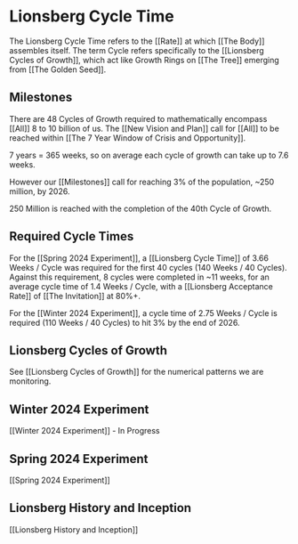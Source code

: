 # Lionsberg Cycle Time

The Lionsberg Cycle Time refers to the [[Rate]] at which [[The Body]] assembles itself. The term Cycle refers specifically to the [[Lionsberg Cycles of Growth]], which act like Growth Rings on [[The Tree]] emerging from [[The Golden Seed]]. 

## Milestones

There are 48 Cycles of Growth required to mathematically encompass [[All]] 8 to 10 billion of us. The [[New Vision and Plan]] call for [[All]] to be reached within [[The 7 Year Window of Crisis and Opportunity]]. 

7 years = 365 weeks, so on average each cycle of growth can take up to 7.6 weeks. 

However our [[Milestones]] call for reaching 3% of the population, ~250 million, by 2026. 

250 Million is reached with the completion of the 40th Cycle of Growth. 

## Required Cycle Times

For the [[Spring 2024 Experiment]], a [[Lionsberg Cycle Time]] of 3.66 Weeks / Cycle was required for the first 40 cycles (140 Weeks / 40 Cycles). Against this requirement, 8 cycles were completed in ~11 weeks, for an average cycle time of 1.4 Weeks / Cycle, with a [[Lionsberg Acceptance Rate]] of [[The Invitation]] at 80%+. 

For the [[Winter 2024 Experiment]], a cycle time of 2.75 Weeks / Cycle is required (110 Weeks / 40 Cycles) to hit 3% by the end of 2026.   

## Lionsberg Cycles of Growth 

See [[Lionsberg Cycles of Growth]] for the numerical patterns we are monitoring. 

## Winter 2024 Experiment 

[[Winter 2024 Experiment]] - In Progress 

## Spring 2024 Experiment

[[Spring 2024 Experiment]]  

## Lionsberg History and Inception

[[Lionsberg History and Inception]] 